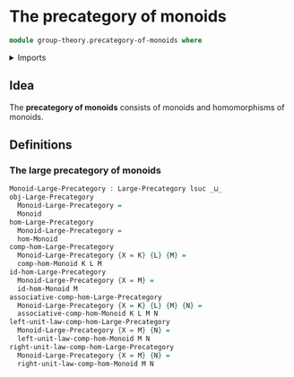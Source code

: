 # The precategory of monoids

```agda
module group-theory.precategory-of-monoids where
```

<details><summary>Imports</summary>

```agda
open import category-theory.large-precategories

open import foundation.universe-levels

open import group-theory.homomorphisms-monoids
open import group-theory.monoids
```

</details>

## Idea

The **precategory of monoids** consists of monoids and homomorphisms of monoids.

## Definitions

### The large precategory of monoids

```agda
Monoid-Large-Precategory : Large-Precategory lsuc _⊔_
obj-Large-Precategory
  Monoid-Large-Precategory =
  Monoid
hom-Large-Precategory
  Monoid-Large-Precategory =
  hom-Monoid
comp-hom-Large-Precategory
  Monoid-Large-Precategory {X = K} {L} {M} =
  comp-hom-Monoid K L M
id-hom-Large-Precategory
  Monoid-Large-Precategory {X = M} =
  id-hom-Monoid M
associative-comp-hom-Large-Precategory
  Monoid-Large-Precategory {X = K} {L} {M} {N} =
  associative-comp-hom-Monoid K L M N
left-unit-law-comp-hom-Large-Precategory
  Monoid-Large-Precategory {X = M} {N} =
  left-unit-law-comp-hom-Monoid M N
right-unit-law-comp-hom-Large-Precategory
  Monoid-Large-Precategory {X = M} {N} =
  right-unit-law-comp-hom-Monoid M N
```
